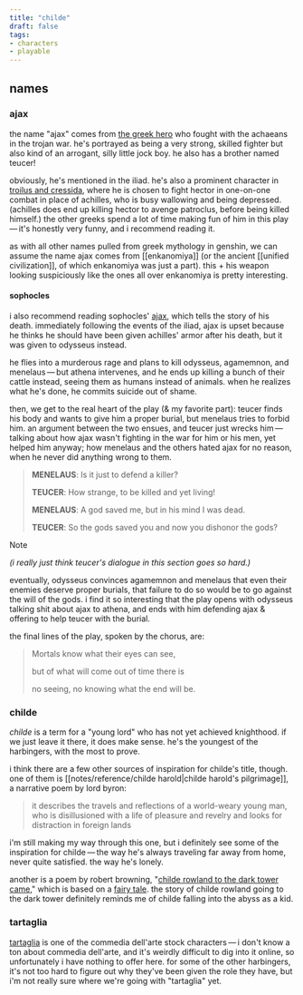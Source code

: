 ```yaml
---
title: "childe"
draft: false
tags: 
- characters
- playable
---
```


## names
### ajax
the name "ajax" comes from [the greek hero](https://en.wikipedia.org/wiki/Ajax_the_Great?useskin=vector) who fought with the achaeans in the trojan war. he's portrayed as being a very strong, skilled fighter but also kind of an arrogant, silly little jock boy. he also has a brother named teucer!

obviously, he's mentioned in the iliad. he's also a prominent character in [troilus and cressida](https://shakespeare.mit.edu/troilus_cressida/full.html), where he is chosen to fight hector in one-on-one combat in place of achilles, who is busy wallowing and being depressed. (achilles does end up killing hector to avenge patroclus, before being killed himself.) the other greeks spend a lot of time making fun of him in this play — it's honestly very funny, and i recommend reading it.

as with all other names pulled from greek mythology in genshin, we can assume the name ajax comes from [[enkanomiya]] (or the ancient [[unified civilization]], of which enkanomiya was just a part). this + his weapon looking suspiciously like the ones all over enkanomiya is pretty interesting. 

#### sophocles
i also recommend reading sophocles' [ajax](https://classics.domains.skidmore.edu/lit-campus-only/primary/translations/Sophocles%20Ajax.pdf), which tells the story of his death. immediately following the events of the iliad, ajax is upset because he thinks he should have been given achilles' armor after his death, but it was given to odysseus instead. 

he flies into a murderous rage and plans to kill odysseus, agamemnon, and menelaus — but athena intervenes, and he ends up killing a bunch of their cattle instead, seeing them as humans instead of animals. when he realizes what he's done, he commits suicide out of shame. 

then, we get to the real heart of the play (& my favorite part): teucer finds his body and wants to give him a proper burial, but menelaus tries to forbid him. an argument between the two ensues, and teucer just wrecks him — talking about how ajax wasn't fighting in the war for him or his men, yet helped him anyway; how menelaus and the others hated ajax for no reason, when he never did anything wrong to them.

>**MENELAUS**: Is it just to defend a killer?
>
>**TEUCER**: How strange, to be killed and yet living!
>
>**MENELAUS**: A god saved me, but in his mind I was dead.
>
>**TEUCER**: So the gods saved you and now you dishonor the gods?

> [!NOTE]
> *(i really just think teucer's dialogue in this section goes so hard.)*

eventually, odysseus convinces agamemnon and menelaus that even their enemies deserve proper burials, that failure to do so would be to go against the will of the gods. i find it so interesting that the play opens with odysseus talking shit about ajax to athena, and ends with him defending ajax & offering to help teucer with the burial.

the final lines of the play, spoken by the chorus, are:
> Mortals know what their eyes can see,
> 
> but of what will come out of time there is
> 
> no seeing, no knowing what the end will be.

### childe
*childe* is a term for a "young lord" who has not yet achieved knighthood. if we just leave it there, it does make sense. he's the youngest of the harbingers, with the most to prove.

i think there are a few other sources of inspiration for childe's title, though. one of them is [[notes/reference/childe harold|childe harold's pilgrimage]], a narrative poem by lord byron:

> it describes the travels and reflections of a world-weary young man, who is disillusioned with a life of pleasure and revelry and looks for distraction in foreign lands

i'm still making my way through this one, but i definitely see some of the inspiration for childe — the way he's always traveling far away from home, never quite satisfied. the way he's lonely. 

another is a poem by robert browning, "[childe rowland to the dark tower came](https://fivers.typepad.com/files/childe-roland-to-the-dark-tower-came.pdf)," which is based on a [fairy tale](https://en.wikipedia.org/wiki/Childe_Rowland?useskin=vector). the story of childe rowland going to the dark tower definitely reminds me of childe falling into the abyss as a kid.

### tartaglia
[tartaglia](https://en.wikipedia.org/wiki/Tartaglia_(commedia_dell%27arte)?useskin=vector) is one of the commedia dell'arte stock characters — i don't know a ton about commedia dell'arte, and it's weirdly difficult to dig into it online, so unfortunately i have nothing to offer here. for some of the other harbingers, it's not too hard to figure out why they've been given the role they have, but i'm not really sure where we're going with "tartaglia" yet.